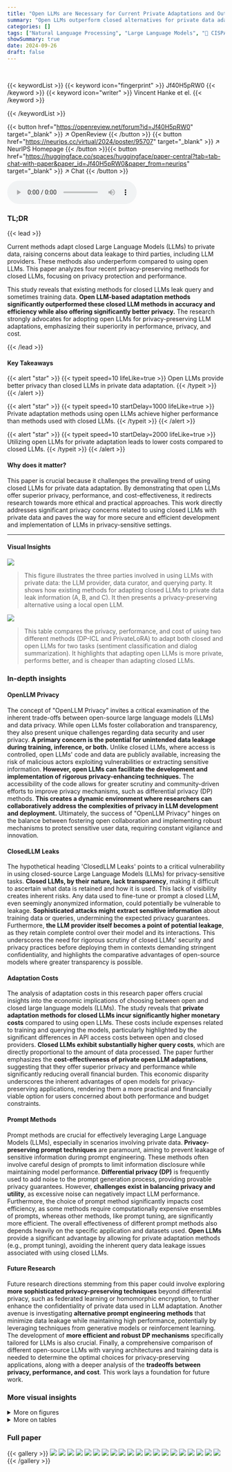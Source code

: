 ```yaml
---
title: "Open LLMs are Necessary for Current Private Adaptations and Outperform their Closed Alternatives"
summary: "Open LLMs outperform closed alternatives for private data adaptation, offering superior privacy, performance, and lower costs."
categories: []
tags: ["Natural Language Processing", "Large Language Models", "🏢 CISPA Helmholtz Center for Information Security",]
showSummary: true
date: 2024-09-26
draft: false
---
```


<br>

{{< keywordList >}}
{{< keyword icon="fingerprint" >}} Jf40H5pRW0 {{< /keyword >}}
{{< keyword icon="writer" >}} Vincent Hanke et el. {{< /keyword >}}
 
{{< /keywordList >}}

{{< button href="https://openreview.net/forum?id=Jf40H5pRW0" target="_blank" >}}
↗ OpenReview
{{< /button >}}
{{< button href="https://neurips.cc/virtual/2024/poster/95707" target="_blank" >}}
↗ NeurIPS Homepage
{{< /button >}}{{< button href="https://huggingface.co/spaces/huggingface/paper-central?tab=tab-chat-with-paper&paper_id=Jf40H5pRW0&paper_from=neurips" target="_blank" >}}
↗ Chat
{{< /button >}}



<audio controls>
    <source src="https://ai-paper-reviewer.com/Jf40H5pRW0/podcast.wav" type="audio/wav">
    Your browser does not support the audio element.
</audio>


### TL;DR


{{< lead >}}

Current methods adapt closed Large Language Models (LLMs) to private data, raising concerns about data leakage to third parties, including LLM providers.  These methods also underperform compared to using open LLMs. This paper analyzes four recent privacy-preserving methods for closed LLMs, focusing on privacy protection and performance.

This study reveals that existing methods for closed LLMs leak query and sometimes training data.  **Open LLM-based adaptation methods significantly outperformed these closed LLM methods in accuracy and efficiency while also offering significantly better privacy.**  The research strongly advocates for adopting open LLMs for privacy-preserving LLM adaptations, emphasizing their superiority in performance, privacy, and cost.

{{< /lead >}}


#### Key Takeaways

{{< alert "star" >}}
{{< typeit speed=10 lifeLike=true >}} Open LLMs provide better privacy than closed LLMs in private data adaptation. {{< /typeit >}}
{{< /alert >}}

{{< alert "star" >}}
{{< typeit speed=10 startDelay=1000 lifeLike=true >}} Private adaptation methods using open LLMs achieve higher performance than methods used with closed LLMs. {{< /typeit >}}
{{< /alert >}}

{{< alert "star" >}}
{{< typeit speed=10 startDelay=2000 lifeLike=true >}} Utilizing open LLMs for private adaptation leads to lower costs compared to closed LLMs. {{< /typeit >}}
{{< /alert >}}

#### Why does it matter?
This paper is crucial because it challenges the prevailing trend of using closed LLMs for private data adaptation. By demonstrating that open LLMs offer superior privacy, performance, and cost-effectiveness, it redirects research towards more ethical and practical approaches. This work directly addresses significant privacy concerns related to using closed LLMs with private data and paves the way for more secure and efficient development and implementation of LLMs in privacy-sensitive settings.

------
#### Visual Insights



![](https://ai-paper-reviewer.com/Jf40H5pRW0/figures_1_1.jpg)

> This figure illustrates the three parties involved in using LLMs with private data: the LLM provider, data curator, and querying party.  It shows how existing methods for adapting closed LLMs to private data leak information (A, B, and C).  It then presents a privacy-preserving alternative using a local open LLM.





![](https://ai-paper-reviewer.com/Jf40H5pRW0/tables_2_1.jpg)

> This table compares the privacy, performance, and cost of using two different methods (DP-ICL and PrivateLoRA) to adapt both closed and open LLMs for two tasks (sentiment classification and dialog summarization).  It highlights that adapting open LLMs is more private, performs better, and is cheaper than adapting closed LLMs.





### In-depth insights


#### OpenLLM Privacy
The concept of "OpenLLM Privacy" invites a critical examination of the inherent trade-offs between open-source large language models (LLMs) and data privacy.  While open LLMs foster collaboration and transparency, they also present unique challenges regarding data security and user privacy.  **A primary concern is the potential for unintended data leakage during training, inference, or both.**  Unlike closed LLMs, where access is controlled, open LLMs' code and data are publicly available, increasing the risk of malicious actors exploiting vulnerabilities or extracting sensitive information.  **However, open LLMs can facilitate the development and implementation of rigorous privacy-enhancing techniques.** The accessibility of the code allows for greater scrutiny and community-driven efforts to improve privacy mechanisms, such as differential privacy (DP) methods. **This creates a dynamic environment where researchers can collaboratively address the complexities of privacy in LLM development and deployment.**  Ultimately, the success of "OpenLLM Privacy" hinges on the balance between fostering open collaboration and implementing robust mechanisms to protect sensitive user data, requiring constant vigilance and innovation.

#### ClosedLLM Leaks
The hypothetical heading 'ClosedLLM Leaks' points to a critical vulnerability in using closed-source Large Language Models (LLMs) for privacy-sensitive tasks.  **Closed LLMs, by their nature, lack transparency**, making it difficult to ascertain what data is retained and how it is used. This lack of visibility creates inherent risks.  Any data used to fine-tune or prompt a closed LLM, even seemingly anonymized information, could potentially be vulnerable to leakage.  **Sophisticated attacks might extract sensitive information** about training data or queries, undermining the expected privacy guarantees.  Furthermore, **the LLM provider itself becomes a point of potential leakage**, as they retain complete control over their model and its interactions.  This underscores the need for rigorous scrutiny of closed LLMs' security and privacy practices before deploying them in contexts demanding stringent confidentiality, and highlights the comparative advantages of open-source models where greater transparency is possible.

#### Adaptation Costs
The analysis of adaptation costs in this research paper offers crucial insights into the economic implications of choosing between open and closed large language models (LLMs).  The study reveals that **private adaptation methods for closed LLMs incur significantly higher monetary costs** compared to using open LLMs. These costs include expenses related to training and querying the models, particularly highlighted by the significant differences in API access costs between open and closed providers.  **Closed LLMs exhibit substantially higher query costs**, which are directly proportional to the amount of data processed.  The paper further emphasizes the **cost-effectiveness of private open LLM adaptations**, suggesting that they offer superior privacy and performance while significantly reducing overall financial burden. This economic disparity underscores the inherent advantages of open models for privacy-preserving applications, rendering them a more practical and financially viable option for users concerned about both performance and budget constraints.

#### Prompt Methods
Prompt methods are crucial for effectively leveraging Large Language Models (LLMs), especially in scenarios involving private data.  **Privacy-preserving prompt techniques** are paramount, aiming to prevent leakage of sensitive information during prompt engineering.  These methods often involve careful design of prompts to limit information disclosure while maintaining model performance.  **Differential privacy (DP)** is frequently used to add noise to the prompt generation process, providing provable privacy guarantees.  However, **challenges exist in balancing privacy and utility**, as excessive noise can negatively impact LLM performance.  Furthermore, the choice of prompt method significantly impacts cost efficiency, as some methods require computationally expensive ensembles of prompts, whereas other methods, like prompt tuning, are significantly more efficient.  The overall effectiveness of different prompt methods also depends heavily on the specific application and datasets used.  **Open LLMs** provide a significant advantage by allowing for private adaptation methods (e.g., prompt tuning), avoiding the inherent query data leakage issues associated with using closed LLMs.

#### Future Research
Future research directions stemming from this paper could involve exploring **more sophisticated privacy-preserving techniques** beyond differential privacy, such as federated learning or homomorphic encryption, to further enhance the confidentiality of private data used in LLM adaptation.  Another avenue is investigating **alternative prompt engineering methods** that minimize data leakage while maintaining high performance, potentially by leveraging techniques from generative models or reinforcement learning.  The development of **more efficient and robust DP mechanisms** specifically tailored for LLMs is also crucial. Finally, a comprehensive comparison of different open-source LLMs with varying architectures and training data is needed to determine the optimal choices for privacy-preserving applications, along with a deeper analysis of the **tradeoffs between privacy, performance, and cost**.  This work lays a foundation for future work.


### More visual insights

<details>
<summary>More on figures
</summary>


![](https://ai-paper-reviewer.com/Jf40H5pRW0/figures_7_1.jpg)

> This figure shows the privacy-utility trade-off for four different classification tasks (SST2, Trec, MPQA, and Disaster).  It compares the performance of PrivateLoRA (using the Vicuna-7b open LLM) against three closed-LLM adaptation methods (PromptPATE, DP-ICL, and DP-FewShotGen using GPT-3 Babbage).  The x-axis represents the privacy cost (epsilon), and the y-axis represents the accuracy. The figure illustrates that PrivateLoRA consistently outperforms the closed-LLM methods across various privacy budgets, demonstrating its superiority in terms of both privacy and utility.


![](https://ai-paper-reviewer.com/Jf40H5pRW0/figures_8_1.jpg)

> This figure shows the results of an experiment comparing the performance of different methods for private adaptation of LLMs for classification tasks.  The x-axis represents the privacy cost (epsilon), and the y-axis represents the accuracy achieved.  The figure shows that using PrivateLoRA with an open LLM provides better accuracy at lower privacy costs compared to methods using closed LLMs like PromptPATE, DP-ICL, and DP-FewShotGen. The results for each dataset (SST2, Trec, Mpqa, and Disaster) are shown in separate subfigures.


</details>




<details>
<summary>More on tables
</summary>


![](https://ai-paper-reviewer.com/Jf40H5pRW0/tables_3_1.jpg)
> This table compares various private LLM adaptation methods, highlighting their privacy algorithms, optimization strategies, privatization techniques, inference types, and the required resources (e.g., open LLMs). It categorizes the methods based on whether they use in-context learning (ICL) or gradient-based optimization.  The table helps readers understand the differences in approaches and their implications for privacy and performance.

![](https://ai-paper-reviewer.com/Jf40H5pRW0/tables_6_1.jpg)
> This table compares the privacy, performance, and cost of different private adaptation methods for both closed and open LLMs. It focuses on two tasks: sentiment classification and dialogue summarization, using various LLMs and datasets. The table shows that open LLM adaptations generally offer better privacy, higher performance, and lower costs compared to closed LLM methods.

![](https://ai-paper-reviewer.com/Jf40H5pRW0/tables_7_1.jpg)
> This table compares the privacy, performance, and cost of private adaptations for closed vs. open LLMs.  It focuses on two tasks: sentiment classification and dialog summarization, using specific methods (DP-ICL and PrivateLoRA) and various LLMs (GPT4 Turbo, Llama3, etc.). The results show that open LLM adaptations offer superior privacy, performance, and lower costs.

![](https://ai-paper-reviewer.com/Jf40H5pRW0/tables_7_2.jpg)
> This table compares the performance of various private adaptation methods for both open and closed LLMs on the PFL-DocVQA question answering task.  The methods are evaluated based on Rouge-1, BLEU, and Levenshtein scores, along with training and query costs.  The ε value represents the privacy budget used.  The table highlights the superior performance and lower cost of private adaptations using open LLMs compared to closed LLMs for this specific task.

![](https://ai-paper-reviewer.com/Jf40H5pRW0/tables_7_3.jpg)
> This table compares the privacy, performance, and cost of private adaptations for both closed and open LLMs on two tasks: sentiment classification (SST2) and dialog summarization (SAMSum).  It shows that open LLMs, using PrivateLoRA, offer superior performance and privacy at significantly lower cost compared to closed LLMs using DP-ICL.

![](https://ai-paper-reviewer.com/Jf40H5pRW0/tables_16_1.jpg)
> This table compares the privacy, performance, and cost of private adaptations for closed and open LLMs. It focuses on two tasks: sentiment classification and dialog summarization, using several different LLMs and methods.  The results highlight that open LLMs offer superior privacy, performance, and lower costs compared to their closed counterparts.

![](https://ai-paper-reviewer.com/Jf40H5pRW0/tables_17_1.jpg)
> This table compares privacy, performance, and cost of adapting closed vs. open LLMs for two tasks: sentiment classification and dialogue summarization.  It shows that open LLM adaptations, using PrivateLoRA, are more private, perform better, and are significantly cheaper than closed LLM methods (DP-ICL).

![](https://ai-paper-reviewer.com/Jf40H5pRW0/tables_17_2.jpg)
> This table compares the privacy, performance, and cost of private adaptations for both closed and open LLMs.  It focuses on two tasks: sentiment classification (SST2) and dialog summarization (SAMSum), using specific adaptation methods (DP-ICL and PrivateLoRA).  Key metrics include accuracy, Rouge-L score, training cost, and query cost, highlighting the advantages of open LLMs in terms of privacy and cost-effectiveness.

![](https://ai-paper-reviewer.com/Jf40H5pRW0/tables_17_3.jpg)
> This table compares the privacy, performance, and cost of private adaptations for both closed and open LLMs.  It focuses on two tasks: sentiment classification (SST2) and dialog summarization (SAMSum), using various LLMs and adaptation methods. The results demonstrate that open LLM adaptations are more private, achieve higher performance, and have lower costs than closed LLM alternatives.

![](https://ai-paper-reviewer.com/Jf40H5pRW0/tables_18_1.jpg)
> This table compares the privacy, performance, and cost of adapting both closed and open LLMs for two tasks: sentiment classification and dialog summarization.  It shows that adapting open LLMs using PrivateLoRA is significantly more private, performs better, and is cheaper than using the state-of-the-art methods for adapting closed LLMs.

![](https://ai-paper-reviewer.com/Jf40H5pRW0/tables_18_2.jpg)
> This table compares the privacy, performance, and cost of private adaptations for both closed and open LLMs. It focuses on two tasks: sentiment classification (SST2) and dialog summarization (SAMSum).  The table highlights that open LLM adaptations are generally more private, perform better, and are less expensive than closed LLM adaptations.

![](https://ai-paper-reviewer.com/Jf40H5pRW0/tables_18_3.jpg)
> This table compares the privacy, performance, and cost of private adaptations for both closed and open LLMs.  It focuses on two tasks: sentiment classification (SST2) and dialog summarization (SAMSum), using various LLMs and adaptation methods. The results demonstrate that open LLMs offer superior privacy, performance, and cost-effectiveness compared to closed LLMs in private adaptation scenarios.

![](https://ai-paper-reviewer.com/Jf40H5pRW0/tables_18_4.jpg)
> This table compares the privacy, performance, and cost of private adaptations for both closed and open LLMs. It focuses on two tasks: sentiment classification (SST2) and dialog summarization (SAMSum).  The table shows that open LLM adaptations are significantly more private, perform better, and are less expensive than their closed counterparts.

![](https://ai-paper-reviewer.com/Jf40H5pRW0/tables_19_1.jpg)
> This table compares the privacy, performance, and cost of private adaptations for closed and open LLMs. It focuses on two tasks: sentiment classification and dialog summarization.  The table highlights that open LLMs offer better privacy, performance, and lower costs compared to closed LLMs.

![](https://ai-paper-reviewer.com/Jf40H5pRW0/tables_19_2.jpg)
> This table compares the privacy, performance, and cost of using private adaptations for both closed and open LLMs.  It focuses on two specific tasks: sentiment classification (SST2) and dialog summarization (SAMSum). The table highlights the data leakage to the LLM provider, the accuracy/ROUGE scores, and the training and query costs for each method.  Open LLMs using PrivateLoRA are shown to be more private, performant, and cost-effective compared to closed LLM methods like DP-ICL.

![](https://ai-paper-reviewer.com/Jf40H5pRW0/tables_20_1.jpg)
> This table compares the privacy, performance, and cost of different private adaptation methods for both closed and open LLMs.  It focuses on two tasks: sentiment classification (SST2) and dialog summarization (SAMSum). The table highlights that open LLM adaptations offer superior privacy, performance, and lower costs compared to their closed counterparts.

![](https://ai-paper-reviewer.com/Jf40H5pRW0/tables_20_2.jpg)
> This table compares the privacy, performance, and cost of adapting closed LLMs (using DP-ICL) versus open LLMs (using PrivateLoRA) for two tasks: sentiment classification (SST2) and dialog summarization (SAMSum).  It shows that open LLM adaptations are significantly more private, perform better, and are less expensive.

![](https://ai-paper-reviewer.com/Jf40H5pRW0/tables_20_3.jpg)
> This table compares the privacy, performance, and cost of private adaptations for both closed and open LLMs. It focuses on two tasks: sentiment classification (SST2) and dialog summarization (SAMSum), using specific methods and models for each LLM type.  The results highlight that open LLM adaptations generally offer superior privacy, performance, and lower costs compared to closed LLM adaptations.

![](https://ai-paper-reviewer.com/Jf40H5pRW0/tables_20_4.jpg)
> This table compares the privacy, performance, and cost of private adaptations for both closed and open LLMs. It focuses on two tasks: sentiment classification and dialog summarization, using various LLMs and methods (DP-ICL and PrivateLoRA).  The results show that open LLMs offer better privacy, higher performance, and lower costs.

![](https://ai-paper-reviewer.com/Jf40H5pRW0/tables_21_1.jpg)
> This table compares the privacy, performance, and cost of private adaptations for closed vs. open LLMs. It focuses on two tasks: sentiment classification and dialog summarization, using several LLMs and methods.  The results show that open LLM adaptations are superior in all three aspects.

![](https://ai-paper-reviewer.com/Jf40H5pRW0/tables_22_1.jpg)
> This table compares the privacy, performance, and cost of private adaptations for both closed and open LLMs.  It focuses on two tasks: sentiment classification (SST2) and dialog summarization (SAMSum), using several LLMs and adaptation methods. The results highlight that open LLMs offer better privacy, higher performance, and lower costs compared to closed LLMs when considering private adaptations.

![](https://ai-paper-reviewer.com/Jf40H5pRW0/tables_22_2.jpg)
> This table compares the performance, training cost, and query cost of various private adaptation methods for both open and closed LLMs on four different text classification datasets (SST2, Trec, Mpqa, Disaster).  It highlights the superior performance and lower cost of private local adaptations using open LLMs compared to methods using closed LLMs, especially at tighter privacy budgets (lower epsilon values).  The 'Reveals' column indicates data leakage to the LLM provider. Note that the costs are reported separately for training and 10k test queries.

![](https://ai-paper-reviewer.com/Jf40H5pRW0/tables_23_1.jpg)
> This table compares the privacy, performance, and cost of private adaptations for both closed and open LLMs. It focuses on two tasks: sentiment classification (SST2) and dialog summarization (SAMSum), using various LLMs and adaptation methods.  The table highlights that open LLM adaptations generally offer better privacy, higher performance, and lower costs.

![](https://ai-paper-reviewer.com/Jf40H5pRW0/tables_24_1.jpg)
> This table compares the privacy, performance, and cost of private adaptations for both closed and open LLMs.  It focuses on two tasks: sentiment classification (SST2) and dialog summarization (SAMSum), using several different LLMs.  Key metrics include accuracy, Rouge-L score, training cost, and query cost. The results show that open LLM adaptations generally offer better privacy, performance, and lower costs.

![](https://ai-paper-reviewer.com/Jf40H5pRW0/tables_25_1.jpg)
> This table compares the privacy, performance, and cost of private adaptations for closed vs. open LLMs.  It focuses on two tasks: sentiment classification (SST2) and dialog summarization (SAMSum), using several different LLMs.  Key metrics include accuracy, Rouge-L score, training cost, and query cost. The table highlights that open LLMs offer superior privacy, performance, and lower cost for private adaptations.

</details>




### Full paper

{{< gallery >}}
<img src="https://ai-paper-reviewer.com/Jf40H5pRW0/1.png" class="grid-w50 md:grid-w33 xl:grid-w25" />
<img src="https://ai-paper-reviewer.com/Jf40H5pRW0/2.png" class="grid-w50 md:grid-w33 xl:grid-w25" />
<img src="https://ai-paper-reviewer.com/Jf40H5pRW0/3.png" class="grid-w50 md:grid-w33 xl:grid-w25" />
<img src="https://ai-paper-reviewer.com/Jf40H5pRW0/4.png" class="grid-w50 md:grid-w33 xl:grid-w25" />
<img src="https://ai-paper-reviewer.com/Jf40H5pRW0/5.png" class="grid-w50 md:grid-w33 xl:grid-w25" />
<img src="https://ai-paper-reviewer.com/Jf40H5pRW0/6.png" class="grid-w50 md:grid-w33 xl:grid-w25" />
<img src="https://ai-paper-reviewer.com/Jf40H5pRW0/7.png" class="grid-w50 md:grid-w33 xl:grid-w25" />
<img src="https://ai-paper-reviewer.com/Jf40H5pRW0/8.png" class="grid-w50 md:grid-w33 xl:grid-w25" />
<img src="https://ai-paper-reviewer.com/Jf40H5pRW0/9.png" class="grid-w50 md:grid-w33 xl:grid-w25" />
<img src="https://ai-paper-reviewer.com/Jf40H5pRW0/10.png" class="grid-w50 md:grid-w33 xl:grid-w25" />
<img src="https://ai-paper-reviewer.com/Jf40H5pRW0/11.png" class="grid-w50 md:grid-w33 xl:grid-w25" />
<img src="https://ai-paper-reviewer.com/Jf40H5pRW0/12.png" class="grid-w50 md:grid-w33 xl:grid-w25" />
<img src="https://ai-paper-reviewer.com/Jf40H5pRW0/13.png" class="grid-w50 md:grid-w33 xl:grid-w25" />
<img src="https://ai-paper-reviewer.com/Jf40H5pRW0/14.png" class="grid-w50 md:grid-w33 xl:grid-w25" />
<img src="https://ai-paper-reviewer.com/Jf40H5pRW0/15.png" class="grid-w50 md:grid-w33 xl:grid-w25" />
<img src="https://ai-paper-reviewer.com/Jf40H5pRW0/16.png" class="grid-w50 md:grid-w33 xl:grid-w25" />
<img src="https://ai-paper-reviewer.com/Jf40H5pRW0/17.png" class="grid-w50 md:grid-w33 xl:grid-w25" />
<img src="https://ai-paper-reviewer.com/Jf40H5pRW0/18.png" class="grid-w50 md:grid-w33 xl:grid-w25" />
<img src="https://ai-paper-reviewer.com/Jf40H5pRW0/19.png" class="grid-w50 md:grid-w33 xl:grid-w25" />
<img src="https://ai-paper-reviewer.com/Jf40H5pRW0/20.png" class="grid-w50 md:grid-w33 xl:grid-w25" />
{{< /gallery >}}